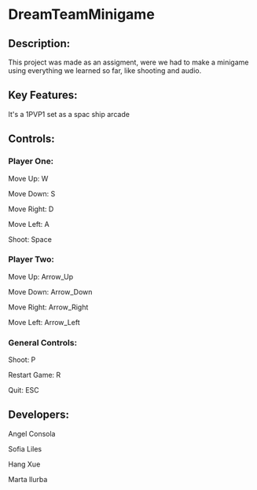 # DreamTeamMinigame
## Description:
This project was made as an assigment, were we had to make a minigame using everything we learned so far, like shooting and audio.

## Key Features:
It's a 1PVP1 set as a spac ship arcade

## Controls:

### Player One:

Move Up: W

Move Down: S

Move Right: D

Move Left: A

Shoot: Space

### Player Two:

Move Up: Arrow_Up

Move Down: Arrow_Down

Move Right: Arrow_Right

Move Left: Arrow_Left

### General Controls:

Shoot: P

Restart Game: R

Quit: ESC

## Developers:
Angel Consola

Sofia Liles

Hang Xue

Marta llurba

